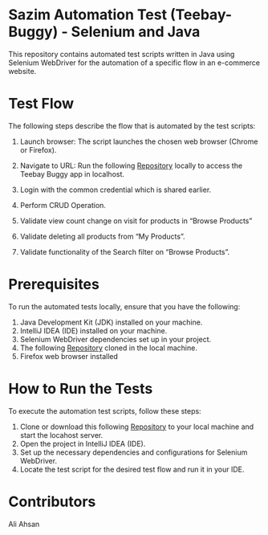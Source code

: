 # Sazim Automation Test (Teebay-Buggy) - Selenium and Java

This repository contains automated test scripts written in Java using Selenium WebDriver for the automation of a specific flow in an e-commerce website.

# Test Flow

The following steps describe the flow that is automated by the test scripts:

1. Launch browser: The script launches the chosen web browser (Chrome or Firefox).

2. Navigate to URL: Run the following [Repository](https://github.com/ehsanur-rahman-sazim/teebay-buggy) locally to access the Teebay Buggy app in localhost.

3. Login with the common credential which is shared earlier.

4. Perform CRUD Operation.

5. Validate view count change on visit for products in “Browse Products”

6. Validate deleting all products from “My Products”.

7. Validate functionality of the Search filter on “Browse Products”.


# Prerequisites

To run the automated tests locally, ensure that you have the following:

1. Java Development Kit (JDK) installed on your machine.
2. IntelliJ IDEA (IDE) installed on your machine. 
3. Selenium WebDriver dependencies set up in your project.
4. The following [Repository](https://github.com/ehsanur-rahman-sazim/teebay-buggy) cloned in the local machine.
5. Firefox web browser installed

# How to Run the Tests

To execute the automation test scripts, follow these steps:

1. Clone or download this following [Repository](https://github.com/ehsanur-rahman-sazim/teebay-buggy) to your local machine and start the locahost server.
2. Open the project in IntelliJ IDEA (IDE).
3. Set up the necessary dependencies and configurations for Selenium WebDriver.
4. Locate the test script for the desired test flow and run it in your IDE.

# Contributors
Ali Ahsan
